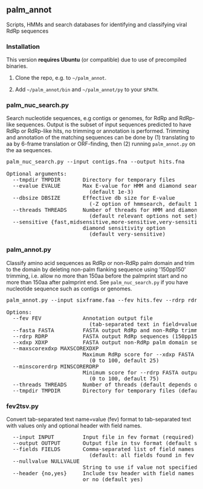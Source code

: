 ## palm_annot
Scripts, HMMs and search databases for identifying and classifying viral RdRp sequences

### Installation

This version **requires Ubuntu** (or compatible) due to use of precompiled binaries.

1. Clone the repo, e.g. to `~/palm_annot`.

2. Add `~/palm_annot/bin` and `~/palm_annot/py` to your `$PATH`.

### palm_nuc_search.py

Search nucleotide sequences, e.g contigs or genomes, for RdRp and RdRp-like sequences. Output is the subset of input
sequences predicted to have RdRp or RdRp-like hits, no trimming or annotation is performed. Trimming and annotation of the
matching sequences can be done by (1) translating to aa by 6-frame translation or ORF-finding, then (2) running
`palm_annot.py` on the aa sequences.
<pre>
palm_nuc_search.py --input contigs.fna --output hits.fna

Optional arguments:
  --tmpdir TMPDIR       Directory for temporary files
  --evalue EVALUE       Max E-value for HMM and diamond search
                          (default 1e-3)
  --dbsize DBSIZE       Effective db size for E-value
                          (-Z option of hmmsearch, default 100000)
  --threads THREADS     Number of threads for HMM and diamond search
                          (default relevant options not set)
  --sensitive {fast,midsensitive,more-sensitive,very-sensitive}
                        diamond sensitivity option
                          (default very-sensitive)
</pre>

### palm_annot.py

Classify amino acid sequences as RdRp or non-RdRp palm domain and trim to the domain by deleting non-palm flanking sequence
using '150pp150' trimming, i.e. allow no more than 150aa before the palmprint start and no more than 150aa after palmprint
end. See `palm_nuc_search.py` if you have nucleotide sequence such as contigs or genomes.

<pre>
palm_annot.py --input sixframe.faa --fev hits.fev --rdrp rdrp.faa -xdxp xdxp.faa

Options:
  --fev FEV             Annotation output file
                          (tab-separated text in field=value format)
  --fasta FASTA         FASTA output RdRp and non-RdRp trimmed sequences (150pp150)
  --rdrp RDRP           FASTA output RdRp sequences (150pp150)
  --xdxp XDXP           FASTA output non-RdRp palm domain sequences (150pp150)
  --maxscorexdxp MAXSCOREXDXP
                        Maximum RdRp score for --xdxp FASTA output
                          (0 to 100, default 25)
  --minscorerdrp MINSCORERDRP
                        Minimum score for --rdrp FASTA output
                          (0 to 100, default 75)
  --threads THREADS     Number of threads (default depends on invoked script or binary)
  --tmpdir TMPDIR       Directory for temporary files (default /tmp)
</pre>
</pre>

### fev2tsv.py

Convert tab-separated text name=value (fev) format to tab-separated text with
values only and optional header with field names.

<pre>
  --input INPUT         Input file in fev format (required)
  --output OUTPUT       Output file in tsv format (default stdout)
  --fields FIELDS       Comma-separated list of field names
                          (default: all fields found in fev file)
  --nullvalue NULLVALUE
                        String to use if value not specified (default empty string)
  --header {no,yes}     Include tsv header with field names as first name, yes
                        or no (default yes)
</pre>
